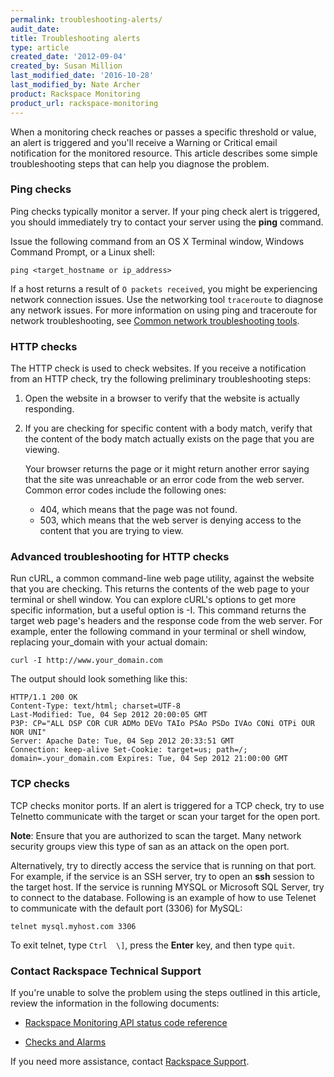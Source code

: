 ```yaml
---
permalink: troubleshooting-alerts/
audit_date:
title: Troubleshooting alerts
type: article
created_date: '2012-09-04'
created_by: Susan Million
last_modified_date: '2016-10-28'
last_modified_by: Nate Archer
product: Rackspace Monitoring
product_url: rackspace-monitoring
---
```


When a monitoring check reaches or passes a specific threshold or value,
an alert is triggered and you'll receive a Warning or Critical email
notification for the monitored resource. This article describes some
simple troubleshooting steps that can help you diagnose the problem.

### Ping checks

Ping checks typically monitor a server. If your ping check alert is
triggered, you should immediately try to contact your server using the
**ping** command.

Issue the following command from an OS X Terminal window, Windows
Command Prompt, or a Linux shell:

    ping <target_hostname or ip_address>

If a host returns a result of `O packets received`, you might be experiencing network connection issues. Use the networking tool `traceroute` to diagnose any network issues. For more information on using ping and traceroute for network troubleshooting, see [Common network troubleshooting tools](how-to/common-network-troubleshooting-tools/).

### HTTP checks

The HTTP check is used to check websites. If you receive a notification
from an HTTP check, try the following preliminary troubleshooting steps:

1.  Open the website in a browser to verify that the website is
    actually responding.
2.  If you are checking for specific content with a body match, verify
    that the content of the body match actually exists on the page that
    you are viewing.

    Your browser returns the page or it might return another error
    saying that the site was unreachable or an error code from the
    web server. Common error codes include the following ones:

    -   404, which means that the page was not found.
    -   503, which means that the web server is denying access to the
        content that you are trying to view.

### Advanced troubleshooting for HTTP checks

Run cURL, a common command-line web page utility, against the website
that you are checking. This returns the contents of the web page to your
terminal or shell window. You can explore cURL's options to get more
specific information, but a useful option is -I. This command returns
the target web page's headers and the response code from the web server.
For example, enter the following command in your terminal or shell
window, replacing your\_domain with your actual domain:

    curl -I http://www.your_domain.com

The output should look something like this:

    HTTP/1.1 200 OK
    Content-Type: text/html; charset=UTF-8
    Last-Modified: Tue, 04 Sep 2012 20:00:05 GMT
    P3P: CP="ALL DSP COR CUR ADMo DEVo TAIo PSAo PSDo IVAo CONi OTPi OUR NOR UNI"
    Server: Apache Date: Tue, 04 Sep 2012 20:33:51 GMT
    Connection: keep-alive Set-Cookie: target=us; path=/; domain=.your_domain.com Expires: Tue, 04 Sep 2012 21:00:00 GMT

### TCP checks

TCP checks monitor ports. If an alert is triggered for a TCP check, try
to use Telnetto communicate with the target or scan your target for the
open port.

**Note**: Ensure that you are authorized to scan the target. Many
network security groups view this type of san as an attack on the open
port.

Alternatively, try to directly access the service that is running on
that port. For example, if the service is an SSH server, try to open an
**ssh** session to the target host. If the service is running MYSQL or
Microsoft SQL Server, try to connect to the database. Following is an
example of how to use Telenet to communicate with the default port
(3306) for MySQL:

    telnet mysql.myhost.com 3306

To exit telnet, type `Ctrl  \]`, press the **Enter** key, and then type `quit`.

### Contact Rackspace Technical Support

If you're unable to solve the problem using the steps outlined in this
article, review the information in the following documents:

- [Rackspace Monitoring API status code reference](https://developer.rackspace.com/docs/rackspace-monitoring/v1/tech-ref-info/check-type-reference/#check-status-codes)

- [Checks and Alarms](how-to/rackspace-monitoring-checks-and-alarms/)

If you need more assistance, contact [Rackspace Support](https://www.rackspace.com/support).
